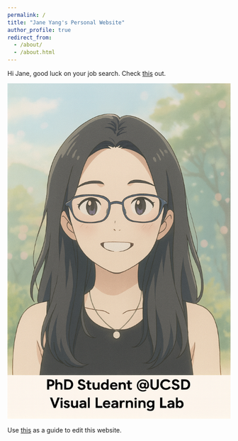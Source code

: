 ```yaml
---
permalink: /
title: "Jane Yang's Personal Website"
author_profile: true
redirect_from: 
  - /about/
  - /about.html
---
```


Hi Jane, good luck on your job search. Check [this](https://cat-bounce.com/) out.

![Jane Cartoon](/images/jane-cartoon.png)

Use [this](archive-layout-with-content) as a guide to edit this website.